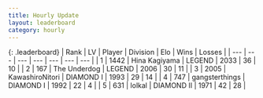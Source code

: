 ```yaml
---
title: Hourly Update
layout: leaderboard
category: hourly
---
```


{: .leaderboard}
| Rank | LV | Player | Division | Elo | Wins | Losses |
| --- | --- | --- | --- | --- | --- | --- |
| <span data-change="0">1</span> | 1442 | <span title="ID: 315148">Hina Kagiyama</span> | LEGEND | <span data-change="0">2033</span> | <span data-change="0">36</span> | <span data-change="0">10</span> |
| <span data-change="0">2</span> | 167 | <span title="ID: 514789">The Underdog</span> | LEGEND | <span data-change="-3">2006</span> | <span data-change="1">30</span> | <span data-change="1">11</span> |
| <span data-change="0">3</span> | 2005 | <span title="ID: 164871">KawashiroNitori</span> | DIAMOND I | <span data-change="0">1993</span> | <span data-change="0">29</span> | <span data-change="0">14</span> |
| <span data-change="0">4</span> | 747 | <span title="ID: 92077">gangsterthings</span> | DIAMOND I | <span data-change="0">1992</span> | <span data-change="0">22</span> | <span data-change="0">4</span> |
| <span data-change="0">5</span> | 631 | <span title="ID: 487583">lolkal</span> | DIAMOND II | <span data-change="0">1971</span> | <span data-change="0">42</span> | <span data-change="0">28</span> |